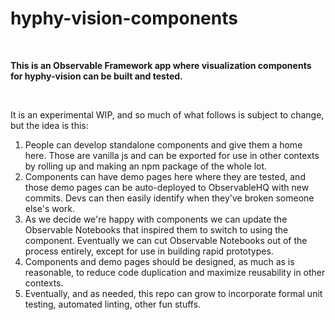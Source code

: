 # hyphy-vision-components

</br>

**This is an Observable Framework app where visualization components for hyphy-vision can be built and tested.**

</br>

It is an experimental WIP, and so much of what follows is subject to change, but the idea is this:

1. People can develop standalone components and give them a home here. Those are vanilla js and can be
exported for use in other contexts by rolling up and making an npm package of the whole lot.
2. Components can have demo pages here where they are tested, and those demo pages can be auto-deployed
to ObservableHQ with new commits. Devs can then easily identify when they've broken someone else's work.
3. As we decide we're happy with components we can update the Observable Notebooks that inspired them to switch 
to using the component. Eventually we can cut Observable Notebooks out of the process entirely, except for
use in building rapid prototypes.
4. Components and demo pages should be designed, as much as is reasonable, to reduce code duplication and maximize
reusability in other contexts.
5. Eventually, and as needed, this repo can grow to incorporate formal unit testing, automated linting, other fun
stuffs.

